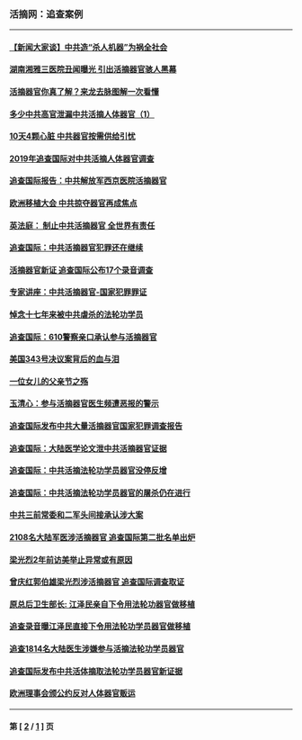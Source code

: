 ### 活摘网：追查案例
---
#### [【新闻大家谈】中共造“杀人机器”为祸全社会](../../pages/nf5880/n14056645.md?10060430) 
#### [湖南湘雅三医院丑闻曝光 引出活摘器官骇人黑幕](../../pages/nf5880/n14051847.md?10060430) 
#### [活摘器官你真了解？来龙去脉图解一次看懂](../../pages/nf5880/n13013820.md?10060430) 
#### [多少中共高官泄漏中共活摘人体器官（1）](../../pages/nf5880/n12671234.md?10060430) 
#### [10天4颗心脏 中共器官按需供给引忧](../../pages/nf5880/n12326366.md?10060430) 
#### [2019年追查国际对中共活摘人体器官调查](../../pages/nf5880/n11917733.md?10060430) 
#### [追查国际报告：中共解放军西京医院活摘器官](../../pages/nf5880/n11838359.md?10060430) 
#### [欧洲移植大会 中共掠夺器官再成焦点](../../pages/nf5880/n11538883.md?10060430) 
#### [英法庭： 制止中共活摘器官 全世界有责任](../../pages/nf5880/n11330691.md?10060430) 
#### [追查国际：中共活摘器官犯罪还在继续](../../pages/nf5880/n11218301.md?10060430) 
#### [活摘器官新证 追查国际公布17个录音调查](../../pages/nf5880/n10897744.md?10060430) 
#### [专家讲座：中共活摘器官-国家犯罪罪证](../../pages/nf5880/n8828153.md?10060430) 
#### [悼念十七年来被中共虐杀的法轮功学员](../../pages/nf5880/n8124823.md?10060430) 
#### [追查国际：610警察亲口承认参与活摘器官](../../pages/nf5880/n8109067.md?10060430) 
#### [美国343号决议案背后的血与泪](../../pages/nf5880/n8020684.md?10060430) 
#### [一位女儿的父亲节之殇](../../pages/nf5880/n8014122.md?10060430) 
#### [玉清心：参与活摘器官医生频遭恶报的警示](../../pages/nf5880/n4637546.md?10060430) 
#### [追查国际发布中共大量活摘器官国家犯罪调查报告](../../pages/nf5880/n4613428.md?10060430) 
#### [追查国际：大陆医学论文泄中共活摘器官证据](../../pages/nf5880/n4608794.md?10060430) 
#### [追查国际：中共活摘法轮功学员器官没停反增](../../pages/nf5880/n4584075.md?10060430) 
#### [追查国际：中共活摘法轮功学员器官的屠杀仍在进行](../../pages/nf5880/n4299154.md?10060430) 
#### [中共三前常委和二军头间接承认涉大案](../../pages/nf5880/n4286244.md?10060430) 
#### [2108名大陆军医涉活摘器官 追查国际第二批名单出炉](../../pages/nf5880/n4284769.md?10060430) 
#### [梁光烈2年前访美举止异常或有原因](../../pages/nf5880/n4279686.md?10060430) 
#### [曾庆红郭伯雄梁光烈涉活摘器官 追查国际调查取证](../../pages/nf5880/n4278462.md?10060430) 
#### [原总后卫生部长: 江泽民亲自下令用法轮功器官做移植](../../pages/nf5880/n4263864.md?10060430) 
#### [追查录音曝江泽民直接下令用法轮功学员器官做移植](../../pages/nf5880/n4261268.md?10060430) 
#### [追查1814名大陆医生涉嫌参与活摘法轮功学员器官](../../pages/nf5880/n4259055.md?10060430) 
#### [追查国际发布中共活体摘取法轮功学员器官新证据](../../pages/nf5880/n4258255.md?10060430) 
#### [欧洲理事会颁公约反对人体器官贩运](../../pages/nf5880/n4206955.md?10060430) 

---
#### 第 [ [2](./2.md?10060430) / [1](./1.md?10060430) ] 页
